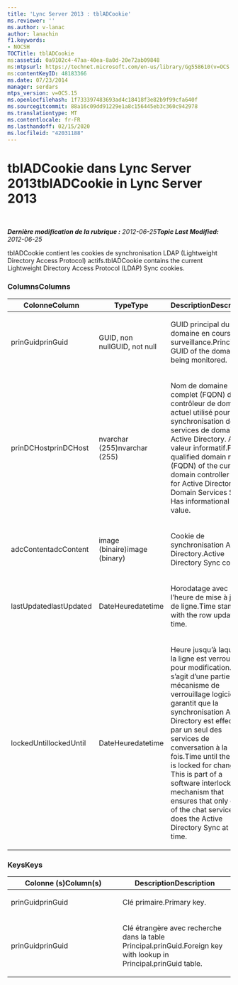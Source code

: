 ```yaml
---
title: 'Lync Server 2013 : tblADCookie'
ms.reviewer: ''
ms.author: v-lanac
author: lanachin
f1.keywords:
- NOCSH
TOCTitle: tblADCookie
ms:assetid: 0a9102c4-47aa-40ea-8a0d-20e72ab09848
ms:mtpsurl: https://technet.microsoft.com/en-us/library/Gg558610(v=OCS.15)
ms:contentKeyID: 48183366
ms.date: 07/23/2014
manager: serdars
mtps_version: v=OCS.15
ms.openlocfilehash: 1f733397483693ad4c18418f3e82b9f99cfa640f
ms.sourcegitcommit: 88a16c09dd91229e1a8c156445eb3c360c942978
ms.translationtype: MT
ms.contentlocale: fr-FR
ms.lasthandoff: 02/15/2020
ms.locfileid: "42031188"
---
```

<div data-xmlns="http://www.w3.org/1999/xhtml">

<div class="topic" data-xmlns="http://www.w3.org/1999/xhtml" data-msxsl="urn:schemas-microsoft-com:xslt" data-cs="http://msdn.microsoft.com/">

<div data-asp="http://msdn2.microsoft.com/asp">

# <a name="tbladcookie-in-lync-server-2013"></a><span data-ttu-id="2bd1c-102">tblADCookie dans Lync Server 2013</span><span class="sxs-lookup"><span data-stu-id="2bd1c-102">tblADCookie in Lync Server 2013</span></span>

</div>

<div id="mainSection">

<div id="mainBody">

<span> </span>

<span data-ttu-id="2bd1c-103">_**Dernière modification de la rubrique :** 2012-06-25_</span><span class="sxs-lookup"><span data-stu-id="2bd1c-103">_**Topic Last Modified:** 2012-06-25_</span></span>

<span data-ttu-id="2bd1c-104">tblADCookie contient les cookies de synchronisation LDAP (Lightweight Directory Access Protocol) actifs.</span><span class="sxs-lookup"><span data-stu-id="2bd1c-104">tblADCookie contains the current Lightweight Directory Access Protocol (LDAP) Sync cookies.</span></span>

### <a name="columns"></a><span data-ttu-id="2bd1c-105">Columns</span><span class="sxs-lookup"><span data-stu-id="2bd1c-105">Columns</span></span>

<table>
<colgroup>
<col style="width: 33%" />
<col style="width: 33%" />
<col style="width: 33%" />
</colgroup>
<thead>
<tr class="header">
<th><span data-ttu-id="2bd1c-106">Colonne</span><span class="sxs-lookup"><span data-stu-id="2bd1c-106">Column</span></span></th>
<th><span data-ttu-id="2bd1c-107">Type</span><span class="sxs-lookup"><span data-stu-id="2bd1c-107">Type</span></span></th>
<th><span data-ttu-id="2bd1c-108">Description</span><span class="sxs-lookup"><span data-stu-id="2bd1c-108">Description</span></span></th>
</tr>
</thead>
<tbody>
<tr class="odd">
<td><p><span data-ttu-id="2bd1c-109">prinGuid</span><span class="sxs-lookup"><span data-stu-id="2bd1c-109">prinGuid</span></span></p></td>
<td><p><span data-ttu-id="2bd1c-110">GUID, non null</span><span class="sxs-lookup"><span data-stu-id="2bd1c-110">GUID, not null</span></span></p></td>
<td><p><span data-ttu-id="2bd1c-111">GUID principal du domaine en cours de surveillance.</span><span class="sxs-lookup"><span data-stu-id="2bd1c-111">Principal GUID of the domain being monitored.</span></span></p></td>
</tr>
<tr class="even">
<td><p><span data-ttu-id="2bd1c-112">prinDCHost</span><span class="sxs-lookup"><span data-stu-id="2bd1c-112">prinDCHost</span></span></p></td>
<td><p><span data-ttu-id="2bd1c-113">nvarchar (255)</span><span class="sxs-lookup"><span data-stu-id="2bd1c-113">nvarchar (255)</span></span></p></td>
<td><p><span data-ttu-id="2bd1c-114">Nom de domaine complet (FQDN) du contrôleur de domaine actuel utilisé pour la synchronisation des services de domaine Active Directory. A une valeur informatif.</span><span class="sxs-lookup"><span data-stu-id="2bd1c-114">Fully qualified domain name (FQDN) of the current domain controller used for Active Directory Domain Services Sync. Has informational value.</span></span></p></td>
</tr>
<tr class="odd">
<td><p><span data-ttu-id="2bd1c-115">adcContent</span><span class="sxs-lookup"><span data-stu-id="2bd1c-115">adcContent</span></span></p></td>
<td><p><span data-ttu-id="2bd1c-116">image (binaire)</span><span class="sxs-lookup"><span data-stu-id="2bd1c-116">image (binary)</span></span></p></td>
<td><p><span data-ttu-id="2bd1c-117">Cookie de synchronisation Active Directory.</span><span class="sxs-lookup"><span data-stu-id="2bd1c-117">Active Directory Sync cookie.</span></span></p></td>
</tr>
<tr class="even">
<td><p><span data-ttu-id="2bd1c-118">lastUpdated</span><span class="sxs-lookup"><span data-stu-id="2bd1c-118">lastUpdated</span></span></p></td>
<td><p><span data-ttu-id="2bd1c-119">DateHeure</span><span class="sxs-lookup"><span data-stu-id="2bd1c-119">datetime</span></span></p></td>
<td><p><span data-ttu-id="2bd1c-120">Horodatage avec l’heure de mise à jour de ligne.</span><span class="sxs-lookup"><span data-stu-id="2bd1c-120">Time stamp with the row update time.</span></span></p></td>
</tr>
<tr class="odd">
<td><p><span data-ttu-id="2bd1c-121">lockedUntil</span><span class="sxs-lookup"><span data-stu-id="2bd1c-121">lockedUntil</span></span></p></td>
<td><p><span data-ttu-id="2bd1c-122">DateHeure</span><span class="sxs-lookup"><span data-stu-id="2bd1c-122">datetime</span></span></p></td>
<td><p><span data-ttu-id="2bd1c-p101">Heure jusqu’à laquelle la ligne est verrouillée pour modification. Il s’agit d’une partie d’un mécanisme de verrouillage logiciel qui garantit que la synchronisation Active Directory est effectuée par un seul des services de conversation à la fois.</span><span class="sxs-lookup"><span data-stu-id="2bd1c-p101">Time until the row is locked for changes. This is part of a software interlock mechanism that ensures that only one of the chat services does the Active Directory Sync at a time.</span></span></p></td>
</tr>
</tbody>
</table>


### <a name="keys"></a><span data-ttu-id="2bd1c-125">Keys</span><span class="sxs-lookup"><span data-stu-id="2bd1c-125">Keys</span></span>

<table>
<colgroup>
<col style="width: 50%" />
<col style="width: 50%" />
</colgroup>
<thead>
<tr class="header">
<th><span data-ttu-id="2bd1c-126">Colonne (s)</span><span class="sxs-lookup"><span data-stu-id="2bd1c-126">Column(s)</span></span></th>
<th><span data-ttu-id="2bd1c-127">Description</span><span class="sxs-lookup"><span data-stu-id="2bd1c-127">Description</span></span></th>
</tr>
</thead>
<tbody>
<tr class="odd">
<td><p><span data-ttu-id="2bd1c-128">prinGuid</span><span class="sxs-lookup"><span data-stu-id="2bd1c-128">prinGuid</span></span></p></td>
<td><p><span data-ttu-id="2bd1c-129">Clé primaire.</span><span class="sxs-lookup"><span data-stu-id="2bd1c-129">Primary key.</span></span></p></td>
</tr>
<tr class="even">
<td><p><span data-ttu-id="2bd1c-130">prinGuid</span><span class="sxs-lookup"><span data-stu-id="2bd1c-130">prinGuid</span></span></p></td>
<td><p><span data-ttu-id="2bd1c-131">Clé étrangère avec recherche dans la table Principal.prinGuid.</span><span class="sxs-lookup"><span data-stu-id="2bd1c-131">Foreign key with lookup in Principal.prinGuid table.</span></span></p></td>
</tr>
</tbody>
</table>


</div>

<span> </span>

</div>

</div>

</div>

